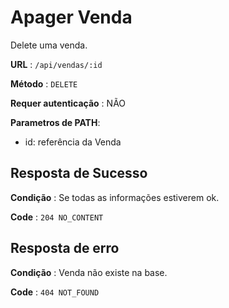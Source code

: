 # Apager Venda

Delete uma venda.

**URL** : `/api/vendas/:id`

**Método** : `DELETE`

**Requer autenticação** : NÃO

**Parametros de PATH**: 
* id: referência da Venda

## Resposta de Sucesso

**Condição** : Se todas as informações estiverem ok.

**Code** : `204 NO_CONTENT`

## Resposta de erro

**Condição** : Venda não existe na base.

**Code** : `404 NOT_FOUND`